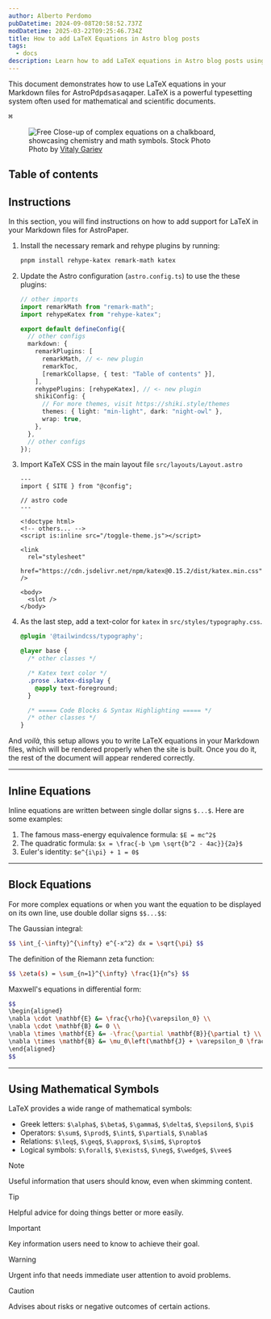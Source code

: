 ```yaml
---
author: Alberto Perdomo
pubDatetime: 2024-09-08T20:58:52.737Z
modDatetime: 2025-03-22T09:25:46.734Z
title: How to add LaTeX Equations in Astro blog posts
tags:
  - docs
description: Learn how to add LaTeX equations in Astro blog posts using Markdown, KaTeX, and remark/rehype plugins.
---
```


This document demonstrates how to use LaTeX equations in your Markdown files for AstroP<kbd>dpdsasaq</kbd>aper. LaTeX is a powerful typesetting system often used for mathematical and scientific documents.

<kbd>⌘</kbd>



<figure>
  <img
    src="https://images.pexels.com/photos/22690748/pexels-photo-22690748/free-photo-of-close-up-of-complicated-equations-written-on-a-blackboard.jpeg?auto=compress&cs=tinysrgb&w=1260&h=750&dpr=2"
    alt="Free Close-up of complex equations on a chalkboard, showcasing chemistry and math symbols. Stock Photo"
  />
  <figcaption class="text-center">
    Photo by <a href="https://www.pexels.com/photo/close-up-of-complicated-equations-written-on-a-blackboard-22690748/">Vitaly Gariev</a>
  </figcaption>
</figure>

## Table of contents

## Instructions

In this section, you will find instructions on how to add support for LaTeX in your Markdown files for AstroPaper.

1. Install the necessary remark and rehype plugins by running:

   ```bash
   pnpm install rehype-katex remark-math katex
   ```

2. Update the Astro configuration (`astro.config.ts`) to use the these plugins:

   ```ts
   // other imports
   import remarkMath from "remark-math";
   import rehypeKatex from "rehype-katex";

   export default defineConfig({
     // other configs
     markdown: {
       remarkPlugins: [
         remarkMath, // <- new plugin
         remarkToc,
         [remarkCollapse, { test: "Table of contents" }],
       ],
       rehypePlugins: [rehypeKatex], // <- new plugin
       shikiConfig: {
         // For more themes, visit https://shiki.style/themes
         themes: { light: "min-light", dark: "night-owl" },
         wrap: true,
       },
     },
     // other configs
   });
   ```

3. Import KaTeX CSS in the main layout file `src/layouts/Layout.astro`

   ```astro
   ---
   import { SITE } from "@config";

   // astro code
   ---

   <!doctype html>
   <!-- others... -->
   <script is:inline src="/toggle-theme.js"></script>

   <link
     rel="stylesheet"
     href="https://cdn.jsdelivr.net/npm/katex@0.15.2/dist/katex.min.css"
   />

   <body>
     <slot />
   </body>
   ```

4. As the last step, add a text-color for `katex` in `src/styles/typography.css`.

   ```css
   @plugin '@tailwindcss/typography';

   @layer base {
     /* other classes */

     /* Katex text color */
     .prose .katex-display {
       @apply text-foreground;
     }

     /* ===== Code Blocks & Syntax Highlighting ===== */
     /* other classes */
   }
   ```

And _voilà_, this setup allows you to write LaTeX equations in your Markdown files, which will be rendered properly when the site is built. Once you do it, the rest of the document will appear rendered correctly.

---

## Inline Equations

Inline equations are written between single dollar signs `$...$`. Here are some examples:

1. The famous mass-energy equivalence formula: `$E = mc^2$`
2. The quadratic formula: `$x = \frac{-b \pm \sqrt{b^2 - 4ac}}{2a}$`
3. Euler's identity: `$e^{i\pi} + 1 = 0$`

---

## Block Equations

For more complex equations or when you want the equation to be displayed on its own line, use double dollar signs `$$...$$`:

The Gaussian integral:

```bash
$$ \int_{-\infty}^{\infty} e^{-x^2} dx = \sqrt{\pi} $$
```

The definition of the Riemann zeta function:

```bash
$$ \zeta(s) = \sum_{n=1}^{\infty} \frac{1}{n^s} $$
```

Maxwell's equations in differential form:

```bash
$$
\begin{aligned}
\nabla \cdot \mathbf{E} &= \frac{\rho}{\varepsilon_0} \\
\nabla \cdot \mathbf{B} &= 0 \\
\nabla \times \mathbf{E} &= -\frac{\partial \mathbf{B}}{\partial t} \\
\nabla \times \mathbf{B} &= \mu_0\left(\mathbf{J} + \varepsilon_0 \frac{\partial \mathbf{E}}{\partial t}\right)
\end{aligned}
$$
```

---

## Using Mathematical Symbols

LaTeX provides a wide range of mathematical symbols:

- Greek letters: `$\alpha$`, `$\beta$`, `$\gamma$`, `$\delta$`, `$\epsilon$`, `$\pi$`
- Operators: `$\sum$`, `$\prod$`, `$\int$`, `$\partial$`, `$\nabla$`
- Relations: `$\leq$`, `$\geq$`, `$\approx$`, `$\sim$`, `$\propto$`
- Logical symbols: `$\forall$`, `$\exists$`, `$\neg$`, `$\wedge$`, `$\vee$`

> [!Note]
> Useful information that users should know, even when skimming content.

> [!Tip]
> Helpful advice for doing things better or more easily.

> [!Important]
> Key information users need to know to achieve their goal.

> [!Warning]
> Urgent info that needs immediate user attention to avoid problems.

> [!Caution]
> Advises about risks or negative outcomes of certain actions.
